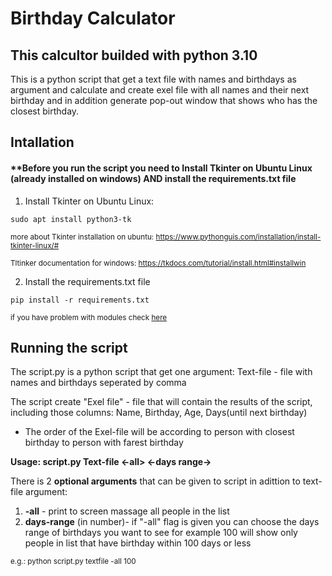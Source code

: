 # Birthday Calculator

## This calcultor builded with python 3.10

This is a python script that get a text file with names and birthdays as argument and calculate and create exel file with all names and their next birthday and in addition generate pop-out window that shows who has the closest birthday.

## Intallation

#### ****Before you run the script you need to Install Tkinter on Ubuntu Linux (already installed on windows) AND install the requirements.txt file**
1.  Install Tkinter on Ubuntu Linux:
```
sudo apt install python3-tk
```           
<sub>more about Tkinter installation on ubuntu: https://www.pythonguis.com/installation/install-tkinter-linux/#</sub> 

<sub>Tltinker documentation for windows: https://tkdocs.com/tutorial/install.html#installwin</sub>

2. Install the requirements.txt file
```
pip install -r requirements.txt
```
<sub>if you have problem with modules check [here](https://www.quora.com/I-used-pip-to-install-a-library-but-when-I-import-it-it-says-Module-Not-Found-Why-is-that)</sub>

## Running the script

The script.py is a python script that get one argument:
Text-file - file with names and birthdays seperated by comma

The script create "Exel file" - file that will contain the results of the script, including those columns: Name, Birthday, Age, Days(until next birthday)

* The order of the Exel-file will be according to person with closest birthday to person with farest birthday

**Usage: script.py Text-file <-all> <-days range->**

There is 2 **optional arguments** that can be given to script in adittion to text-file argument:
1. **-all** - print to screen massage all people in the list
2. **days-range** (in number)- if "-all" flag is given you can choose the days range of birthdays you want to see for example 100 will show only people in list that have birthday within 100 days or less
  
<sub>e.g.: python script.py textfile -all 100</sub>

